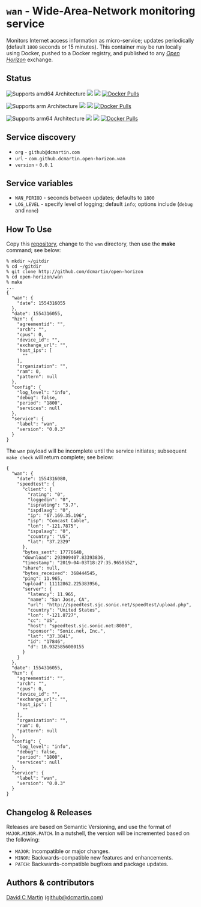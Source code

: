 # `wan` - Wide-Area-Network monitoring service

Monitors Internet access information as micro-service; updates periodically (default `1800` seconds or 15 minutes).  This container may be run locally using Docker, pushed to a Docker registry, and published to any [_Open Horizon_][open-horizon] exchange.

## Status

![Supports amd64 Architecture][amd64-shield]
[![](https://images.microbadger.com/badges/image/dcmartin/amd64_com.github.dcmartin.open-horizon.wan.svg)](https://microbadger.com/images/dcmartin/amd64_com.github.dcmartin.open-horizon.wan "Get your own image badge on microbadger.com")
[![](https://images.microbadger.com/badges/version/dcmartin/amd64_com.github.dcmartin.open-horizon.wan.svg)](https://microbadger.com/images/dcmartin/amd64_com.github.dcmartin.open-horizon.wan "Get your own version badge on microbadger.com")
[![Docker Pulls][pulls-amd64]][docker-amd64]

[docker-amd64]: https://hub.docker.com/r/dcmartin/amd64_com.github.dcmartin.open-horizon.wan
[pulls-amd64]: https://img.shields.io/docker/pulls/dcmartin/amd64_com.github.dcmartin.open-horizon.wan.svg

![Supports arm Architecture][arm-shield]
[![](https://images.microbadger.com/badges/image/dcmartin/arm_com.github.dcmartin.open-horizon.wan.svg)](https://microbadger.com/images/dcmartin/arm_com.github.dcmartin.open-horizon.wan "Get your own image badge on microbadger.com")
[![](https://images.microbadger.com/badges/version/dcmartin/arm_com.github.dcmartin.open-horizon.wan.svg)](https://microbadger.com/images/dcmartin/arm_com.github.dcmartin.open-horizon.wan "Get your own version badge on microbadger.com")
[![Docker Pulls][pulls-arm]][docker-arm]

[docker-arm]: https://hub.docker.com/r/dcmartin/arm_com.github.dcmartin.open-horizon.wan
[pulls-arm]: https://img.shields.io/docker/pulls/dcmartin/arm_com.github.dcmartin.open-horizon.wan.svg

![Supports arm64 Architecture][arm64-shield]
[![](https://images.microbadger.com/badges/image/dcmartin/arm64_com.github.dcmartin.open-horizon.wan.svg)](https://microbadger.com/images/dcmartin/arm64_com.github.dcmartin.open-horizon.wan "Get your own image badge on microbadger.com")
[![](https://images.microbadger.com/badges/version/dcmartin/arm64_com.github.dcmartin.open-horizon.wan.svg)](https://microbadger.com/images/dcmartin/arm64_com.github.dcmartin.open-horizon.wan "Get your own version badge on microbadger.com")
[![Docker Pulls][pulls-arm64]][docker-arm64]

[docker-arm64]: https://hub.docker.com/r/dcmartin/arm64_com.github.dcmartin.open-horizon.wan
[pulls-arm64]: https://img.shields.io/docker/pulls/dcmartin/arm64_com.github.dcmartin.open-horizon.wan.svg

[arm64-shield]: https://img.shields.io/badge/arm64-yes-green.svg
[amd64-shield]: https://img.shields.io/badge/amd64-yes-green.svg
[arm-shield]: https://img.shields.io/badge/arm-yes-green.svg

## Service discovery
+ `org` - `github@dcmartin.com`
+ `url` - `com.github.dcmartin.open-horizon.wan`
+ `version` - `0.0.1`

## Service variables
+ `WAN_PERIOD` - seconds between updates; defaults to `1800`
+ `LOG_LEVEL` - specify level of logging; default `info`; options include (`debug` and `none`)

## How To Use

Copy this [repository][repository], change to the `wan` directory, then use the **make** command; see below:

```
% mkdir ~/gitdir
% cd ~/gitdir
% git clone http://github.com/dcmartin/open-horizon
% cd open-horizon/wan
% make
...
{
  "wan": {
    "date": 1554316055
  },
  "date": 1554316055,
  "hzn": {
    "agreementid": "",
    "arch": "",
    "cpus": 0,
    "device_id": "",
    "exchange_url": "",
    "host_ips": [
      ""
    ],
    "organization": "",
    "ram": 0,
    "pattern": null
  },
  "config": {
    "log_level": "info",
    "debug": false,
    "period": "1800",
    "services": null
  },
  "service": {
    "label": "wan",
    "version": "0.0.3"
  }
}
```

The `wan` payload will be incomplete until the service initiates; subsequent `make check` will return complete; see below:

```
{
  "wan": {
    "date": 1554316080,
    "speedtest": {
      "client": {
        "rating": "0",
        "loggedin": "0",
        "isprating": "3.7",
        "ispdlavg": "0",
        "ip": "67.169.35.196",
        "isp": "Comcast Cable",
        "lon": "-121.7875",
        "ispulavg": "0",
        "country": "US",
        "lat": "37.2329"
      },
      "bytes_sent": 17776640,
      "download": 293909407.83393836,
      "timestamp": "2019-04-03T18:27:35.965955Z",
      "share": null,
      "bytes_received": 368444545,
      "ping": 11.965,
      "upload": 11112862.225383956,
      "server": {
        "latency": 11.965,
        "name": "San Jose, CA",
        "url": "http://speedtest.sjc.sonic.net/speedtest/upload.php",
        "country": "United States",
        "lon": "-121.8727",
        "cc": "US",
        "host": "speedtest.sjc.sonic.net:8080",
        "sponsor": "Sonic.net, Inc.",
        "lat": "37.3041",
        "id": "17846",
        "d": 10.9325856080155
      }
    }
  },
  "date": 1554316055,
  "hzn": {
    "agreementid": "",
    "arch": "",
    "cpus": 0,
    "device_id": "",
    "exchange_url": "",
    "host_ips": [
      ""
    ],
    "organization": "",
    "ram": 0,
    "pattern": null
  },
  "config": {
    "log_level": "info",
    "debug": false,
    "period": "1800",
    "services": null
  },
  "service": {
    "label": "wan",
    "version": "0.0.3"
  }
}
```

## Changelog & Releases

Releases are based on Semantic Versioning, and use the format
of ``MAJOR.MINOR.PATCH``. In a nutshell, the version will be incremented
based on the following:

- ``MAJOR``: Incompatible or major changes.
- ``MINOR``: Backwards-compatible new features and enhancements.
- ``PATCH``: Backwards-compatible bugfixes and package updates.

## Authors & contributors

[David C Martin][dcmartin] (github@dcmartin.com)

[userinput]: ../wan/userinput.json
[service-json]: ../wan/service.json
[build-json]: ../wan/build.json
[dockerfile]: ../wan/Dockerfile


[dcmartin]: https://github.com/dcmartin
[issue]: https://github.com/dcmartin/open-horizon/issues
[macos-install]: http://pkg.bluehorizon.network/macos
[open-horizon]: http://github.com/open-horizon/
[repository]: https://github.com/dcmartin/open-horizon
[setup]: ../setup/README.md
